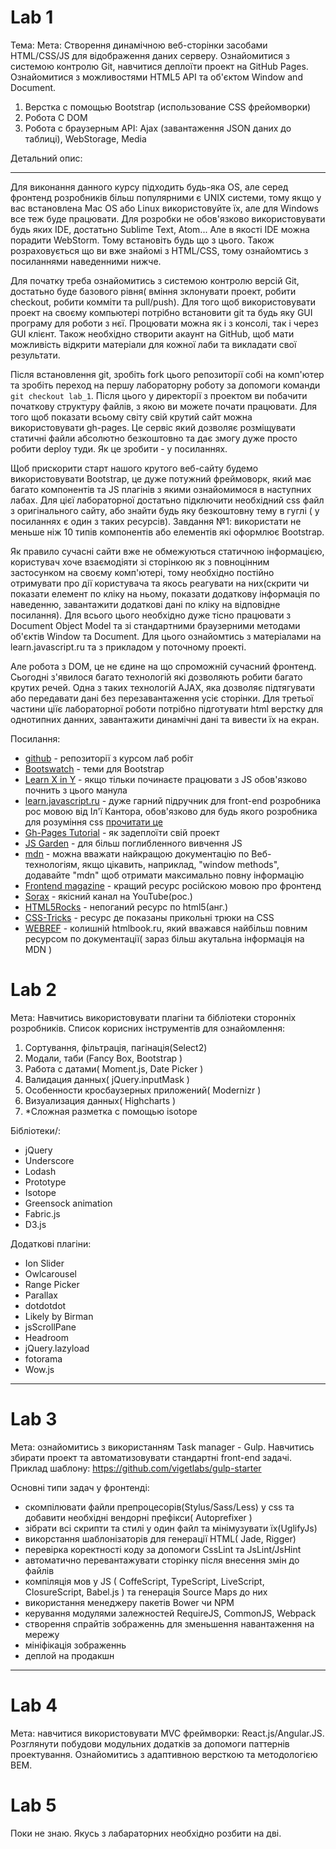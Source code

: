 
<!---
# Lab 0
  Мета: Налаштування оточування для виконнання лабораторних робіт. 
  Опис: Для данного лабораторного циклу необхідно встановити Git, NodeJS, NPM 
-->

# Lab 1

Тема: 
Мета: Створення динамічною веб-сторінки засобами HTML/CSS/JS для відображення даних серверу. Ознайомитися з системою контролю Git, навчитися деплоїти проект на GitHub Pages. Ознайомитися з можливостями HTML5 API та об'єктом Window and Document.

1. Верстка с помощью Bootstrap (использование CSS фрейомворки)
2. Робота С DOM
3. Робота с браузерным API: Ajax (завантаження JSON даних до таблиці), WebStorage, Media

Детальний опис:
***
Для виконання данного курсу підходить будь-яка OS, але серед фронтенд розробників більш популярними є UNIX системи, тому якщо у вас встановлена Mac OS або Linux використовуйте їх, але для Windows все теж буде працювати. Для розробки не обов'язково використовувати будь яких IDE, достатьно Sublime Text, Atom... Але в якості IDE можна порадити WebStorm. Тому встановіть будь що з цього. Також розраховується що ви вже знайомі з HTML/CSS, тому ознайомтись з посиланнями наведенними нижче.

Для початку треба ознайомитись з системою контролю версій Git, достатьно буде базового рівня( вміння зклонувати проект, робити checkout, робити комміти та pull/push). Для того щоб використовувати проект на своєму компьютері потрібно встановити git та будь яку GUI програму для роботи з нєї. Процювати можна як і з консолі, так і через GUI клієнт. Також необхідно створити акаунт на GitHub, щоб мати можливість відкрити матеріали для кожної лаби та викладати свої результати.

Після встановлення git, зробіть fork цього репозиторії собі на комп'ютер та зробіть переход на першу лабораторну роботу за допомоги команди `git checkout lab_1`. Після цього у директорії з проектом ви побачити початкову структуру файлів, з якою ви можете почати працювати. Для того щоб показати всьому світу свій крутий сайт можна використовувати gh-pages. Це сервіс який дозволяє розміщувати статичні файли абсолютно безкоштовно та дає змогу дуже просто робити deploy туди. Як це зробити - у посиланнях.

Щоб прискорити старт нашого крутого веб-сайту будемо використовувати Bootstrap, це дуже потужний фреймоворк, який має багато компонентів та JS плагінів з якими ознайомимося в наступних лабах. Для цієї лабораторної достатьно підключити необхідний css файл з оригінального сайту, або знайти будь яку безкоштовну тему в гуглі ( у посиланнях є один з таких ресурсів). 
Завдання №1: використати не меньше ніж 10 типів компонентів або елементів які оформлює Bootstrap.

Як правило сучасні сайти вже не обмежуються статичною інформацією, користувач хоче взаємодіяти зі сторінкою як з повноцінним застосунком на своєму комп'ютері, тому необхідно постійно отримувати про дії користувача та якось реагувати на них(скрити чи показати елемент по кліку на ньому, показати додаткову інформація по наведенню, завантажити додаткові дані по кліку на відповідне посилання). Для всього цього необхідно дуже тісно працювати з Document Object Model та зі стандартними браузерними методами об'єктів Window та Document. Для цього ознайомтись з матеріалами на learn.javascript.ru та з прикладом у поточному проекті.

Але робота з DOM, це не єдине на що спроможній сучасний фронтенд. Сьогодні з'явилося багато технологій які дозволяють робити багато крутих речей. Одна з таких технологій AJAX, яка дозволяє підтягувати або передавати дані без перезавантаження усіє сторінки. Для третьої частини ціїє лабораторної роботи потрібно підготувати html верстку для однотипних данних, завантажити динамічні дані та вивести їх на екран.


Посилання: 
* [github](//github.com) - репозиторії з курсом лаб робіт
* [Bootswatch](https://bootswatch.com/) - теми для Bootstrap
* [Learn X in Y](http://learnxinyminutes.com/docs/ru-ru/javascript-ru/) - якщо тільки починаєте працювати з JS обов'язково почнить з цього манула
* [learn.javascript.ru](//learn.javascript.ru) - дуже гарний підручник для front-end розробника рос мовою від Іл'ї Кантора, обов'язково для будь якого розробника для розуміння css [прочитати це](http://learn.javascript.ru/css-for-js)
* [Gh-Pages Tutorial](https://www.thinkful.com/learn/a-guide-to-using-github-pages/) - як задеплоїти свій проект
* [JS Garden](//bonsaiden.github.io/JavaScript-Garden/ru/) - для більш поглибленного вивчення JS
* [mdn](//developer.mozilla.org/ru/) - можна вважати найкращою документацію по Веб-технологіям, якщо цікавить, наприклад, "window methods", додавайте "mdn" щоб отримати максимально повну інформацію
* [Frontend magazine](//frontender.info/) - кращий ресурс російскою мовою про фронтенд 
* [Sorax](//www.youtube.com/user/ArtSorax) - якісний канал на YouTube(рос.)
* [HTML5Rocks](http://www.html5rocks.com) - непоганий ресурс по html5(анг.)
* [CSS-Tricks](https://css-tricks.com/) - ресурс де показаны прикольні трюки на CSS
* [WEBREF](//webref.ru) - колишній htmlbook.ru, який вважався найбільш повним ресурсом по документації( зараз більш акутальна інформація на MDN )

# Lab 2

Мета: Навчитись використовувати плагіни та бібліотеки сторонніх розробників.
Список корисних інструментів для ознайомлення: 

1. Сортування, фільтрація, пагінація(Select2)
2. Модали, таби (Fancy Box, Bootstrap )
3. Работа с датами( Moment.js, Date Picker )
4. Валидация данных( jQuery.inputMask )
5. Особенности кросбаузерных приложений( Modernizr )
6. Визуализация  данных( Highcharts )
7. *Сложная разметка с помощью isotope

Бібліотеки/:
* jQuery
* Underscore
* Lodash
* Prototype
* Isotope
* Greensock animation
* Fabric.js
* D3.js

Додаткові плагіни: 
* Ion Slider 
* Owlcarousel
* Range Picker
* Parallax
* dotdotdot
* Likely by Birman
* jsScrollPane
* Headroom
* jQuery.lazyload
* fotorama
* Wow.js 


***
# Lab 3

Мета: ознайомитись з використанням Task manager - Gulp. Навчитись збирати проект та автоматизовувати стандартні front-end задачі. Приклад шаблону: https://github.com/vigetlabs/gulp-starter

Основні типи задач у фронтенді:
- скомпілювати файли препроцесорів(Stylus/Sass/Less) у css та добавити необхідні вендорні префікси( Autoprefixer )
- зібрати всі скрипти та стилі у один файл та мінімузувати їх(UglifyJs)
- викорстання шаблонізаторів для генерації HTML( Jade, Rigger)
- перевірка коректності коду за допомоги CssLint та JsLint/JsHint
- автоматично перевантажувати сторінку після внесення змін до файлів
- компіляція мов у JS ( CoffeScript, TypeScript, LiveScript, ClosureScript, Babel.js ) та генерація Source Maps до них
- використання менеджеру пакетів Bower чи NPM
- керування модулями залежностей RequireJS, CommonJS, Webpack
- створення спрайтів зображеннь для зменьшення навантаження на мережу
- мініфікація зображеннь
- деплой на продакшн

***
# Lab 4
Мета: навчитися використовувати MVC фреймворки: React.js/Angular.JS. Розглянути побудови модульних додатків за допомоги паттернів проектування. Ознайомитись з адаптивною версткою та методологією BEM.

# Lab 5
Поки не знаю. Якусь з лабараторних необхідно розбити на дві. 
